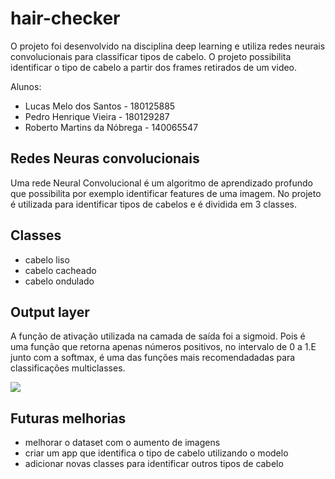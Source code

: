 # hair-checker
 O projeto foi desenvolvido na disciplina deep learning e utiliza redes neurais convolucionais para classificar tipos de cabelo. O projeto possibilita identificar o tipo de cabelo a partir dos frames retirados de um video.

Alunos: 
- Lucas Melo dos Santos - 180125885
- Pedro Henrique Vieira - 180129287
- Roberto Martins da Nóbrega - 140065547

## Redes Neuras convolucionais
Uma rede Neural Convolucional é um algoritmo de aprendizado profundo que possibilita por exemplo identificar features de uma imagem. No projeto é utilizada para identificar tipos de cabelos e é dividida em 3 classes.

## Classes
- cabelo liso
- cabelo cacheado 
- cabelo ondulado

## Output layer

A função de ativação utilizada na camada de saída foi a sigmoid. Pois é uma função que retorna apenas números positivos, no intervalo de 0 a 1.E junto com a softmax, é uma das funções mais recomendadadas para classificações multiclasses.

<img src='https://cdn.shortpixel.ai/spai/w_586+q_+ret_img+to_webp/https://mk0iaexpertacadlbryk.kinstacdn.com/wp-content/uploads/2020/05/image-5.png'>

## Futuras melhorias
- melhorar o dataset com o aumento de imagens 
- criar um app que identifica o tipo de cabelo utilizando o modelo
- adicionar novas classes para identificar outros tipos de cabelo
